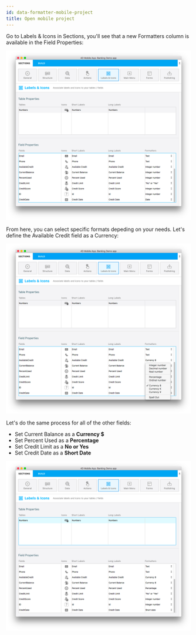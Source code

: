 ```yaml
---
id: data-formatter-mobile-project
title: Open mobile project
---
```


Go to Labels & Icons in Sections, you'll see that a new Formatters column is available in the Field Properties:

![Data formatter labels icons](img/data-formatter-labels-icons.png)

From here, you can select specific formats depeding on your needs. Let's define the Available Credit field as a Currency:

![Available credit currency](img/available-credit-currency.png)

Let's do the same process for all of the other fields:

* Set Current Balance as a **Currency $**
* Set Percent Used as a **Percentage**
* Set Credit Limit as a **No or Yes**
* Set Credit Date as a **Short Date**

![Select field formatters](img/select-field-formatters.png)
